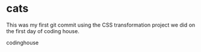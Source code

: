 cats
====
This was my first git commit using the CSS transformation project we did on the first day of coding house. 

codinghouse
